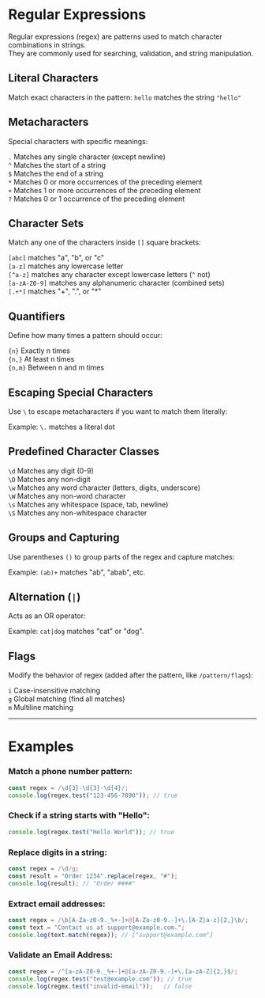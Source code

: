 # Regular Expressions

Regular expressions (regex) are patterns used to match character combinations in strings.  
They are commonly used for searching, validation, and string manipulation.

## Literal Characters
Match exact characters in the pattern: `hello` matches the string `"hello"`

## Metacharacters
Special characters with specific meanings:

`.` Matches any single character (except newline)  
`^` Matches the start of a string  
`$` Matches the end of a string  
`*` Matches 0 or more occurrences of the preceding element  
`+` Matches 1 or more occurrences of the preceding element  
`?` Matches 0 or 1 occurrence of the preceding element  

## Character Sets
Match any one of the characters inside `[]` square brackets:

`[abc]` matches "a", "b", or "c"  
`[a-z]` matches any lowercase letter  
`[^a-z]` matches any character except lowercase letters (`^` not)  
`[a-zA-Z0-9]` matches any alphanumeric character (combined sets)  
`[.+*]` matches "+", ".", or "*"  

## Quantifiers
Define how many times a pattern should occur:

`{n}` Exactly n times  
`{n,}` At least n times  
`{n,m}` Between n and m times  

## Escaping Special Characters
Use `\` to escape metacharacters if you want to match them literally:

Example: `\.` matches a literal dot

## Predefined Character Classes

`\d` Matches any digit (0-9)  
`\D` Matches any non-digit  
`\w` Matches any word character (letters, digits, underscore)  
`\W` Matches any non-word character  
`\s` Matches any whitespace (space, tab, newline)  
`\S` Matches any non-whitespace character  

## Groups and Capturing

Use parentheses `()` to group parts of the regex and capture matches:

Example: `(ab)+` matches "ab", "abab", etc.

## Alternation (`|`)

Acts as an OR operator:

Example: `cat|dog` matches "cat" or "dog".

## Flags

Modify the behavior of regex (added after the pattern, like `/pattern/flags`):

`i` Case-insensitive matching  
`g` Global matching (find all matches)  
`m` Multiline matching  

---

# Examples

### Match a phone number pattern:
```js
const regex = /\d{3}-\d{3}-\d{4}/;
console.log(regex.test("123-456-7890")); // true
```

### Check if a string starts with "Hello":
```js
console.log(regex.test("Hello World")); // true
```

### Replace digits in a string:
```js
const regex = /\d/g;
const result = "Order 1234".replace(regex, "#");
console.log(result); // "Order ####"
```

### Extract email addresses:
```js
const regex = /\b[A-Za-z0-9._%+-]+@[A-Za-z0-9.-]+\.[A-Z|a-z]{2,}\b/;
const text = "Contact us at support@example.com.";
console.log(text.match(regex)); // ["support@example.com"]
```

### Validate an Email Address:
```js
const regex = /^[a-zA-Z0-9._%+-]+@[a-zA-Z0-9.-]+\.[a-zA-Z]{2,}$/;
console.log(regex.test("test@example.com")); // true
console.log(regex.test("invalid-email"));   // false
```
